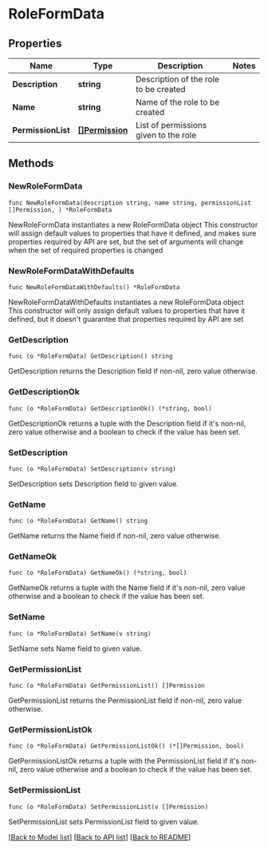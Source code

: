 # RoleFormData

## Properties

Name | Type | Description | Notes
------------ | ------------- | ------------- | -------------
**Description** | **string** | Description of the role to be created | 
**Name** | **string** | Name of the role to be created | 
**PermissionList** | [**[]Permission**](Permission.md) | List of permissions given to the role | 

## Methods

### NewRoleFormData

`func NewRoleFormData(description string, name string, permissionList []Permission, ) *RoleFormData`

NewRoleFormData instantiates a new RoleFormData object
This constructor will assign default values to properties that have it defined,
and makes sure properties required by API are set, but the set of arguments
will change when the set of required properties is changed

### NewRoleFormDataWithDefaults

`func NewRoleFormDataWithDefaults() *RoleFormData`

NewRoleFormDataWithDefaults instantiates a new RoleFormData object
This constructor will only assign default values to properties that have it defined,
but it doesn't guarantee that properties required by API are set

### GetDescription

`func (o *RoleFormData) GetDescription() string`

GetDescription returns the Description field if non-nil, zero value otherwise.

### GetDescriptionOk

`func (o *RoleFormData) GetDescriptionOk() (*string, bool)`

GetDescriptionOk returns a tuple with the Description field if it's non-nil, zero value otherwise
and a boolean to check if the value has been set.

### SetDescription

`func (o *RoleFormData) SetDescription(v string)`

SetDescription sets Description field to given value.


### GetName

`func (o *RoleFormData) GetName() string`

GetName returns the Name field if non-nil, zero value otherwise.

### GetNameOk

`func (o *RoleFormData) GetNameOk() (*string, bool)`

GetNameOk returns a tuple with the Name field if it's non-nil, zero value otherwise
and a boolean to check if the value has been set.

### SetName

`func (o *RoleFormData) SetName(v string)`

SetName sets Name field to given value.


### GetPermissionList

`func (o *RoleFormData) GetPermissionList() []Permission`

GetPermissionList returns the PermissionList field if non-nil, zero value otherwise.

### GetPermissionListOk

`func (o *RoleFormData) GetPermissionListOk() (*[]Permission, bool)`

GetPermissionListOk returns a tuple with the PermissionList field if it's non-nil, zero value otherwise
and a boolean to check if the value has been set.

### SetPermissionList

`func (o *RoleFormData) SetPermissionList(v []Permission)`

SetPermissionList sets PermissionList field to given value.



[[Back to Model list]](../README.md#documentation-for-models) [[Back to API list]](../README.md#documentation-for-api-endpoints) [[Back to README]](../README.md)


